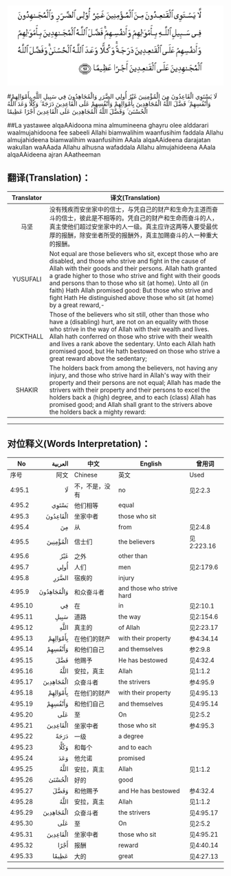 ![004:095](images/004_095.gif)

#لَا يَسْتَوِي الْقَاعِدُونَ مِنَ الْمُؤْمِنِينَ غَيْرُ أُولِي الضَّرَرِ وَالْمُجَاهِدُونَ فِي سَبِيلِ اللَّهِ بِأَمْوَالِهِمْ وَأَنْفُسِهِمْ ۚ فَضَّلَ اللَّهُ الْمُجَاهِدِينَ بِأَمْوَالِهِمْ وَأَنْفُسِهِمْ عَلَى الْقَاعِدِينَ دَرَجَةً ۚ وَكُلًّا وَعَدَ اللَّهُ الْحُسْنَىٰ ۚ وَفَضَّلَ اللَّهُ الْمُجَاهِدِينَ عَلَى الْقَاعِدِينَ أَجْرًا عَظِيمًا 

##La yastawee alqaAAidoona mina almumineena ghayru olee alddarari waalmujahidoona fee sabeeli Allahi biamwalihim waanfusihim faddala Allahu almujahideena biamwalihim waanfusihim AAala alqaAAideena darajatan wakullan waAAada Allahu alhusna wafaddala Allahu almujahideena AAala alqaAAideena ajran AAatheeman 

## 翻译(Translation)：

| Translator | 译文(Translation)                                            |
| :--------: | ------------------------------------------------------------ |
|    马坚    | 没有残疾而安坐家中的信士，与凭自己的财产和生命为主道而奋斗的信士，彼此是不相等的。凭自己的财产和生命而奋斗的人，真主使他们超过安坐家中的人一级。真主应许这两等人要受最优厚的报酬，除安坐者所受的报酬外，真主加赐奋斗的人一种重大的报酬。 |
|  YUSUFALI  | Not equal are those believers who sit, except those who are disabled, and those who strive and fight in the cause of Allah with their goods and their persons. Allah hath granted a grade higher to those who strive and fight with their goods and persons than to those who sit (at home). Unto all (in faith) Hath Allah promised good: But those who strive and fight Hath He distinguished above those who sit (at home) by a great reward,- |
| PICKTHALL  | Those of the believers who sit still, other than those who have a (disabling) hurt, are not on an equality with those who strive in the way of Allah with their wealth and lives. Allah hath conferred on those who strive with their wealth and lives a rank above the sedentary. Unto each Allah hath promised good, but He hath bestowed on those who strive a great reward above the sedentary; |
|   SHAKIR   | The holders back from among the believers, not having any injury, and those who strive hard in Allah's way with their property and their persons are not equal; Allah has made the strivers with their property and their persons to excel the holders back a (high) degree, and to each (class) Allah has promised good; and Allah shall grant to the strivers above the holders back a mighty reward: |

---

## 对位释义(Words Interpretation)：

| No   | العربية | 中文    | English | 曾用词 |
| ---- | ------: | ------- | ------- | ------ |
| 序号 |    阿文 | Chinese | 英文    | Used   |
| 4:95.1  | لَا         | 不，不是，没有 | no                        | 见2:2.3    |
| 4:95.2  | يَسْتَوِي      | 他们相等       | equal                     |            |
| 4:95.3  | الْقَاعِدُونَ   | 坐家中者       | those who sit             |            |
| 4:95.4  | مِنَ         | 从             | from                      | 见2:4.8    |
| 4:95.5  | الْمُؤْمِنِينَ   | 信士们         | the believers             | 见2:223.16 |
| 4:95.6  | غَيْرُ        | 之外           | other than                |            |
| 4:95.7  | أُولِي       | 人们           | men                       | 见2:179.6  |
| 4:95.8  | الضَّرَرِ      | 宿疾的         | injury                    |            |
| 4:95.9  | وَالْمُجَاهِدُونَ | 和众奋斗者     | and those who strive hard |            |
| 4:95.10 | فِي         | 在             | in                        | 见2:10.1   |
| 4:95.11 | سَبِيلِ       | 道路           | the way                   | 见2:154.6  |
| 4:95.12 | اللَّهِ       | 真主的         | of Allah                  | 见2:23.17  |
| 4:95.13 | بِأَمْوَالِهِمْ   | 在他们的财产   | with their property       | 参4:34.14  |
| 4:95.14 | وَأَنْفُسِهِمْ    | 和他们自己     | and themselves            | 参2:9.8    |
| 4:95.15 | فَضَّلَ        | 他赐予         | He has bestowed           | 见4:32.4   |
| 4:95.16 | اللَّهُ       | 安拉，真主     | Allah                     | 见1:1.2    |
| 4:95.17 | الْمُجَاهِدِينَ  | 众奋斗者       | the strivers              | 参4:95.9   |
| 4:95.18 | بِأَمْوَالِهِمْ   | 在他们的财产   | with their property       | 见4:95.13  |
| 4:95.19 | وَأَنْفُسِهِمْ    | 和他们自己     | and themselves            | 见4:95.14  |
| 4:95.20 | عَلَى        | 至             | On                        | 见2:5.2    |
| 4:95.21 | الْقَاعِدِينَ   | 坐家中者       | those who sit             | 参4:95.3   |
| 4:95.22 | دَرَجَةً       | 一级           | a degree                  |            |
| 4:95.23 | وَكُلًّا       | 和每个         | and to each               |            |
| 4:95.24 | وَعَدَ        | 他允诺         | promised                  |            |
| 4:95.25 | اللَّهُ       | 安拉，真主     | Allah                     | 见1:1.2    |
| 4:95.26 | الْحُسْنَىٰ     | 好的           | good                      |            |
| 4:95.27 | وَفَضَّلَ       | 和他赐予       | and He has bestowed       | 参4:32.4   |
| 4:95.28 | اللَّهُ       | 安拉，真主     | Allah                     | 见1:1.2    |
| 4:95.29 | الْمُجَاهِدِينَ  | 众奋斗者       | the strivers              | 见4:95.17  |
| 4:95.30 | عَلَى        | 至             | On                        | 见2:5.2    |
| 4:95.31 | الْقَاعِدِينَ   | 坐家中者       | those who sit             | 见4:95.21  |
| 4:95.32 | أَجْرًا       | 报酬           | reward                    | 见4:40.14  |
| 4:95.33 | عَظِيمًا      | 大的           | great                     | 见4:27.13  |

---
